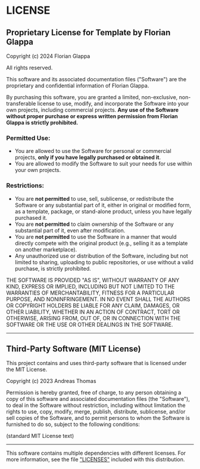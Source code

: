 # LICENSE

## Proprietary License for Template by Florian Glappa

Copyright (c) 2024 Florian Glappa

All rights reserved.

This software and its associated documentation files ("Software") are the proprietary and confidential information of Florian Glappa. 

By purchasing this software, you are granted a limited, non-exclusive, non-transferable license to use, modify, and incorporate the Software into your own projects, including commercial projects. **Any use of the Software without proper purchase or express written permission from Florian Glappa is strictly prohibited.**

### Permitted Use:
- You are allowed to use the Software for personal or commercial projects, **only if you have legally purchased or obtained it**.
- You are allowed to modify the Software to suit your needs for use within your own projects.

### Restrictions:
- You are **not permitted** to use, sell, sublicense, or redistribute the Software or any substantial part of it, either in original or modified form, as a template, package, or stand-alone product, unless you have legally purchased it.
- You are **not permitted** to claim ownership of the Software or any substantial part of it, even after modification.
- You are **not permitted** to use the Software in a manner that would directly compete with the original product (e.g., selling it as a template on another marketplace).
- Any unauthorized use or distribution of the Software, including but not limited to sharing, uploading to public repositories, or use without a valid purchase, is strictly prohibited.

THE SOFTWARE IS PROVIDED "AS IS", WITHOUT WARRANTY OF ANY KIND, EXPRESS OR IMPLIED, INCLUDING BUT NOT LIMITED TO THE WARRANTIES OF MERCHANTABILITY, FITNESS FOR A PARTICULAR PURPOSE, AND NONINFRINGEMENT. IN NO EVENT SHALL THE AUTHORS OR COPYRIGHT HOLDERS BE LIABLE FOR ANY CLAIM, DAMAGES, OR OTHER LIABILITY, WHETHER IN AN ACTION OF CONTRACT, TORT OR OTHERWISE, ARISING FROM, OUT OF, OR IN CONNECTION WITH THE SOFTWARE OR THE USE OR OTHER DEALINGS IN THE SOFTWARE.

---

## Third-Party Software (MIT License)

This project contains and uses third-party software that is licensed under the MIT License.

Copyright (c) 2023 Andreas Thomas

Permission is hereby granted, free of charge, to any person obtaining a copy of this software and associated documentation files (the "Software"), to deal in the Software without restriction, including without limitation the rights to use, copy, modify, merge, publish, distribute, sublicense, and/or sell copies of the Software, and to permit persons to whom the Software is furnished to do so, subject to the following conditions:

(standard MIT License text)

---

This software contains multiple dependencies with different licenses. For more information, see the file ["LICENSES"](./LICENSES) included with this distribution.
